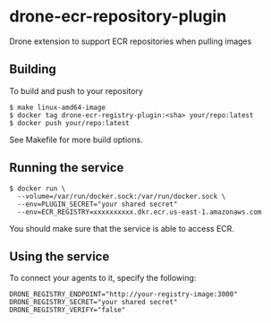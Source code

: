 # drone-ecr-repository-plugin

Drone extension to support ECR repositories when pulling images

## Building
To build and push to your repository
```
$ make linux-amd64-image
$ docker tag drone-ecr-registry-plugin:<sha> your/repo:latest
$ docker push your/repo:latest
```

See Makefile for more build options.

## Running the service

```
$ docker run \
  --volume=/var/run/docker.sock:/var/run/docker.sock \
  --env=PLUGIN_SECRET="your shared secret"
  --env=ECR_REGISTRY=xxxxxxxxxx.dkr.ecr.us-east-1.amazonaws.com
```

You should make sure that the service is able to access ECR.

## Using the service

To connect your agents to it, specify the following:
```
DRONE_REGISTRY_ENDPOINT="http://your-registry-image:3000"
DRONE_REGISTRY_SECRET="your shared secret"
DRONE_REGISTRY_VERIFY="false"
```

